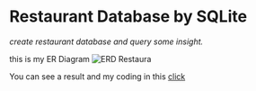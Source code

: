 # Restaurant Database by SQLite

*create restaurant database and query some insight.*

this is my ER Diagram
![ERD Restaura](https://github.com/xnechx/DataRockie_Bootcamp5_Project/assets/112413866/51be1664-7dc7-45b1-98b8-b3d7b80596b5)

You can see a result and my coding in this [click](https://replit.com/@poduckman/Project-Restaurant-Database?v=1)

